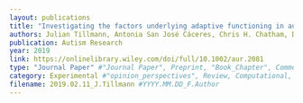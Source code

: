 ```yaml
---
layout: publications
title: "Investigating the factors underlying adaptive functioning in autism in the EU‐AIMS Longitudinal European Autism Project"
authors: Julian Tillmann, Antonia San José Cáceres, Chris H. Chatham, Daisy Crawley, Rosemary Holt, Bethany Oakley, Tobias Banaschewski, Simon Baron‐Cohen, Sven Bölte, Jan K. Buitelaar, Sarah Durston, Lindsay Ham, Eva Loth, Emily Simonoff, Will Spooren, Declan G. Murphy, Tony Charman, the EU‐AIMS LEAP group
publication: Autism Research
year: 2019
link: https://onlinelibrary.wiley.com/doi/full/10.1002/aur.2081
type: "Journal Paper" #"Journal Paper", Preprint, "Book_Chapter", Comment
category: Experimental #"opinion_perspectives", Review, Computational, Social Cognitive and Affective Neuroscience, Experimental
filename: 2019.02.11_J.Tillmann #YYYY.MM.DD_F.Author
---
```

